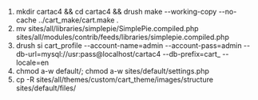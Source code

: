 1) mkdir cartac4 && cd cartac4 && drush make --working-copy --no-cache ../cart_make/cart.make .
2) mv sites/all/libraries/simplepie/SimplePie.compiled.php sites/all/modules/contrib/feeds/libraries/simplepie.compiled.php
3) drush si cart_profile --account-name=admin --account-pass=admin --db-url=mysql://usr:pass@localhost/cartac4 --db-prefix=cart_ --locale=en
4) chmod a-w default/; chmod a-w sites/default/settings.php
5) cp -R sites/all/themes/custom/cart_theme/images/structure sites/default/files/
